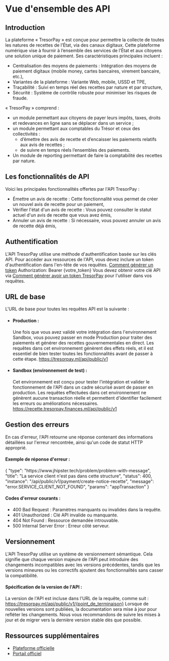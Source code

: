 # Vue d'ensemble des API

<!-- This document provides an introduction into your API. -->

## Introduction

La plateforme « TresorPay » est conçue pour permettre la collecte de toutes les natures de recettes de l’État, via des canaux digitaux. 
Cette plateforme numérique vise à fournir à l’ensemble des services de l’État et aux citoyens une solution unique de paiement. 
Ses caractéristiques principales incluent :
-	Centralisation des moyens de paiements : Intégration des moyens de paiement digitaux (mobile money, cartes bancaires, virement bancaire, etc.),
-	Variantes de la plateforme : Variante Web, mobile, USSD et TPE,
-	Traçabilité : Suivi en temps réel des recettes par nature et par structure,
-	Sécurité : Système de contrôle robuste pour minimiser les risques de fraude.

« TresorPay » comprend :
-	un module permettant aux citoyens de payer leurs impôts, taxes, droits et redevances en ligne sans se déplacer dans un service ;
-	un module permettant aux comptables du Trésor et ceux des collectivités :
     -	d’émettre des avis de recette et d’encaisser les paiements relatifs aux avis de recettes ;  
     -	de suivre en temps réels l’ensembles des paiements.
-	Un module de reporting permettant de faire la comptabilité des recettes par nature.

## Les fonctionnalités de API


Voici les principales fonctionnalités offertes par l'API TresorPay :
- <shortcut>Émettre un avis de recette </shortcut>: Cette fonctionnalité vous permet de créer un nouvel avis de recette pour un paiement,
- <shortcut>Vérifier l'état d'un avis de recette  </shortcut>: Vous pouvez consulter le statut actuel d'un avis de recette que vous avez émis,
- <shortcut>Annuler un avis de recette </shortcut>: Si nécessaire, vous pouvez annuler un avis de recette déjà émis,
 
## Authentification

L'API TresorPay utilise une méthode d'authentification basée sur les clés API.
Pour accéder aux ressources de l'API, vous devez inclure un token d'authentification dans l'en-tête de vos requêtes.
<a href="API-quickstart.md">Comment générer un token</a>
<code-block>
    Authorization: Bearer {votre_token}
</code-block>
Vous devez obtenir votre clé API via <a href="API-quickstart.md">Comment générer avoir un token TresorPay</a> pour l'utiliser dans vos requêtes.

## URL de base

L'URL de base pour toutes les requêtes API est la suivante :
- #### Production :
    Une fois que vous avez validé votre intégration dans l'environnement Sandbox, vous pouvez passer en mode Production pour traiter des paiements et générer des recettes gouvernementales en direct. 
    Les requêtes dans cet environnement génèrent des effets réels, et il est essentiel de bien tester toutes les fonctionnalités avant de passer à cette étape.
  <code-block>https://tresorpay.ml/api/public/v1</code-block>
- #### Sandbox (environnement de test) : 
  Cet environnement est conçu pour tester l'intégration et valider le fonctionnement de l'API dans un cadre sécurisé avant de passer en production. 
  Les requêtes effectuées dans cet environnement ne génèrent aucune transaction réelle et permettent d'identifier facilement les erreurs ou améliorations nécessaires.
  <code-block>https://recette.tresorpay.finances.ml/api/public/v1</code-block>


## Gestion des erreurs

En cas d'erreur, l'API retourne une réponse contenant des informations détaillées sur l'erreur rencontrée, ainsi qu'un code de statut HTTP approprié.

#### Exemple de réponse d'erreur :
<sample lang="JSON">
{
    "type": "https://www.jhipster.tech/problem/problem-with-message",
    "title": "La service client n'est pas dans cette structure",
    "status": 400,
    "instance": "/api/public/v1/payment/create-notice-recette",
    "message": "error.SERVICE_CLIENT_NOT_FOUND",
    "params": "appTransaction"
}
</sample>

#### Codes d'erreur courants :

- <shortcut>400 Bad Request</shortcut> : Paramètres manquants ou invalides dans la requête.
- <shortcut>401 Unauthorized</shortcut> : Clé API invalide ou manquante.
- <shortcut>404 Not Found</shortcut> : Ressource demandée introuvable.
- <shortcut>500 Internal Server Error</shortcut> : Erreur côté serveur.

## Versionnement

L'API TresorPay utilise un système de versionnement sémantique. Cela signifie que chaque version majeure de l'API peut introduire des
changements incompatibles avec les versions précédentes, tandis que les versions mineures ou les correctifs ajoutent des fonctionnalités sans casser la compatibilité.
#### Spécification de la version de l'API :
La version de l'API est incluse dans l'URL de la requête, comme suit :
<code-block>https://tresorpay.ml/api/public/v1/{point_de_terminaison}</code-block>
Lorsque de nouvelles versions sont publiées, la documentation sera mise à jour pour refléter les changements.
Nous vous recommandons de suivre les mises à jour et de migrer vers la dernière version stable dès que possible.


## Ressources supplémentaires
- <a href="https://tresorpay.ml">Plateforme officielle</a>
- <a href="https://portail.tresorpay.ml">Portail officiel</a>

